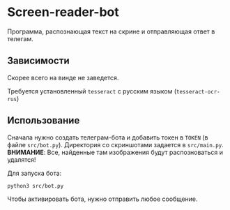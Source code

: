 # Screen-reader-bot
Программа, распознающая текст на скрине и отправляющая ответ в телегам.

## Зависимости
Скорее всего на винде не заведется.

Требуется установленный `tesseract` с русским языком (`tesseract-ocr-rus`)

## Использование
Сначала нужно создать телеграм-бота и добавить токен в `TOKEN` (в файле `src/bot.py`).
Директория со скриншотами задается в `src/main.py`. 
__ВНИМАНИЕ__: Все, найденные там изображения будут распозноваться и удалятся!

Для запуска бота:
```bash
python3 src/bot.py
```

Чтобы активировать бота, нужно отправить любое сообщение.

